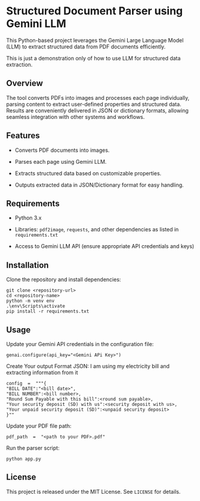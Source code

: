 # Structured Document Parser using Gemini LLM

This Python-based project leverages the Gemini Large Language Model (LLM) to extract structured data from PDF documents efficiently.

This is just a demonstration only of how to use LLM for structured data extraction.

## Overview

The tool converts PDFs into images and processes each page individually, parsing content to extract user-defined properties and structured data. Results are conveniently delivered in JSON or dictionary formats, allowing seamless integration with other systems and workflows.

## Features

-   Converts PDF documents into images.
    
-   Parses each page using Gemini LLM.
    
-   Extracts structured data based on customizable properties.
    
-   Outputs extracted data in JSON/Dictionary format for easy handling.
    

## Requirements

-   Python 3.x
    
-   Libraries: `pdf2image`, `requests`, and other dependencies as listed in `requirements.txt`
    
-   Access to Gemini LLM API (ensure appropriate API credentials and keys)
    

## Installation

Clone the repository and install dependencies:

```
git clone <repository-url>
cd <repository-name>
python -m venv env
.\env\Scripts\activate
pip install -r requirements.txt
```

## Usage

Update your Gemini API credentials in the configuration file:

```
genai.configure(api_key="<Gemini APi Key>")
```
Create Your output Format JSON: I am using my electricity bill and extracting information from it 

```
config  =  """{
"BILL DATE":"<bill date>",
"BILL NUMBER":<bill number>,
"Round Sum Payable with this bill":<round sum payable>,
"Your security deposit (SD) with us":<security deposit with us>,
"Your unpaid security deposit (SD)":<unpaid security deposit>
}""
```

Update your PDF file path:

```
pdf_path  =  "<path to your PDF>.pdf"
```

Run the parser script:

```
python app.py 
```

## License

This project is released under the MIT License. See `LICENSE` for details.